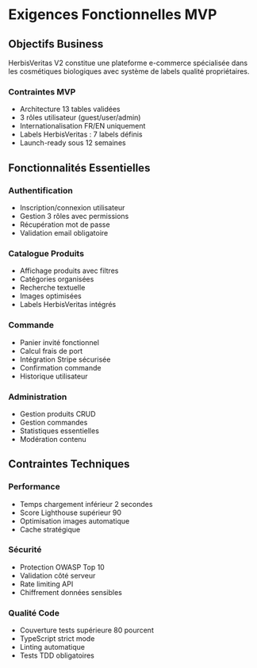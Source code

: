 # Exigences Fonctionnelles MVP

## Objectifs Business

HerbisVeritas V2 constitue une plateforme e-commerce spécialisée dans les cosmétiques biologiques avec système de labels qualité propriétaires.

### Contraintes MVP
- Architecture 13 tables validées
- 3 rôles utilisateur (guest/user/admin)
- Internationalisation FR/EN uniquement
- Labels HerbisVeritas : 7 labels définis
- Launch-ready sous 12 semaines

## Fonctionnalités Essentielles

### Authentification
- Inscription/connexion utilisateur
- Gestion 3 rôles avec permissions
- Récupération mot de passe
- Validation email obligatoire

### Catalogue Produits
- Affichage produits avec filtres
- Catégories organisées
- Recherche textuelle
- Images optimisées
- Labels HerbisVeritas intégrés

### Commande
- Panier invité fonctionnel
- Calcul frais de port
- Intégration Stripe sécurisée
- Confirmation commande
- Historique utilisateur

### Administration
- Gestion produits CRUD
- Gestion commandes
- Statistiques essentielles
- Modération contenu

## Contraintes Techniques

### Performance
- Temps chargement inférieur 2 secondes
- Score Lighthouse supérieur 90
- Optimisation images automatique
- Cache stratégique

### Sécurité
- Protection OWASP Top 10
- Validation côté serveur
- Rate limiting API
- Chiffrement données sensibles

### Qualité Code
- Couverture tests supérieure 80 pourcent
- TypeScript strict mode
- Linting automatique
- Tests TDD obligatoires